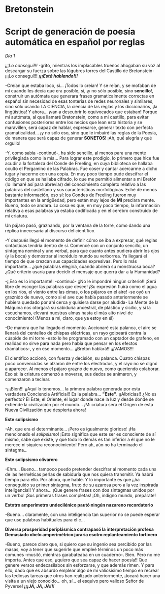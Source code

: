 # Bretonstein
# Script de generación de poesía automática en español por reglas

_Día 1_

*¡¡¡Lo conseguí!!!* -gritó, mientras los implacables truenos ahogaban su voz al descargar su fuerza sobre las lúgubres torres del Castillo de Bretonstein- ¡¡¡Lo conseguí!!! ***¡¡¡Está hablando!!!***

-Creían que estaba loco, sí... ¡Todos lo creían! Y se reían, y se mofaban de mí cuando les decía que era posible, sí, ¡y no sólo posible, sino **sencillo**!, construir un autómata que generara frases gramaticalmente correctas en español sin necesidad de esas tonterías de redes neuronales y similares, sino sólo usando LA CIENCIA, la ciencia de las reglas y los diccionarios, ¡la lingüística! Y ahora... ¡van a descubrir lo equivocados que estaban! Porque mi autómata, al que llamaré Bretonstein, como a mi castillo, para evitar confusiones posteriores entre los necios que lean esta historia y se maravillen, será capaz de hablar, expresarse, generar texto con perfecta gramaticalidad... ¡y no sólo eso, sino que le imbuiré las reglas de la Poesía, de manera que será capaz de generar **SONETOS**! ¡Ah, qué alegría y qué orgullo! 

-Y, como sabía -continuó-, ha sido sencillo, al menos para una mente privilegiada como la mía... Para lograr este prodigio, lo primero que hice fue acudir a la fortaleza del Conde de Freeling, en cuya biblioteca se hallaba oculto el Pergamino de las Palabras. Fue coser y cantar acercarme a dicho lugar y hacerme con una copia. En muy poco tiempo pude descifrar el código en que se hallaba cifrado, lo que me permitió alimentar a mi Bretón (lo llamaré así para abreviar) del conocimiento completo relativo a las palabras del castellano y sus características morfológicas. Eché de menos bastante información, eso sí: los Condes de Freeling fueron muy importantes en la antigüedad, pero están muy lejos de **MI** preclara mente. Bueno, todo se andará. La cosa es que, en muy poco tiempo, la información relativa a esas palabras ya estaba codificada y en el cerebro construido de mi criatura.

Un pájaro pasó, graznando, por la ventana de la torre, como dando una réplica innecesaria al discurso del científico.

-Y después llegó el momento de definir cómo se iba a expresar, qué reglas sintácticas tendría dentro de sí. Comencé con un conjunto sencillo, un sintagma nominal y uno verbal, para que cuanto antes pudiera abrir los ojos (y la boca) y demostrar al incrédulo mundo su verborrea. Ya llegará el tiempo de que crezcan sus capacidades expresivas. Pero lo más importante... ¿qué palabras elegiría, cuando abriera su monstruosa boca? ¿Qué criterio usaría para decidir el mensaje que querrá dar a la Humanidad?

-¡¡Eso es lo importante!! -continuó- ¡¡No le impondré ningún criterio!! ¡Será libre de escoger las palabras que desee! ¡Su expresión fluirá como el agua en los ríos, el viento entre las cimas, o los pájaros en el aire! -se oyó un graznido de nuevo, como si el ave que había pasado anteriormente se hubiera quedado por ahí cerca y quisiera darse por aludida- La Mente de la Máquina nos otorgará su sabiduría ancestral, de plástico y sicilio, y si la escuchamos, elevará nuestras almas hasta el más alto nivel de conocimiento! (Menos a mí, claro, que ya estoy en él)

-De manera que ha llegado el momento. Accionaré esta palanca, el aire se llenará del centelleo de chispas eléctricas, un rayo golpeará contra la cúspide de mi torre -esto lo he programado con un captador de grafeno, en realidad no sirve para nada pero había que pensar en los efectos dramáticos-, y en ese momento... ¡¡Bretón hablará!! ¡¡¡VAMOS!!!

El científico accionó, con fuerza y decisión, su palanca. Cuatro chispas poco convencidas se alzaron de entre los electrodos, y el rayo no se dignó a aparecer. Al menos el pájaro graznó de nuevo, como queriendo colaborar. Eso sí: la criatura comenzó a moverse, sus dedos se animaron, y comenzaron a teclear.

-¡¡¡Bien!!! ¡¡Aquí lo tenemos... la primera palabra generada por esta verdadera Conciencia Artificial!! Es la palabra... **"Este"**. ¡¡Albricias!! ¿No es perfecto? El Este, el Oriente, el lugar donde nace la luz y desde donde se extiende la civilización por el mundo... ¡Mi criatura será el Origen de esta Nueva Civilización que despierta ahora!

**Este solipsismo**

-Ah, que era el determinante... ¡Pero es igualmente glorioso! ¡Ha mencionado el *solipsismo*! ¡Esto significa que este ser es consciente de sí mismo, sabe que existe, y que todo lo demás es tan inferior a él que no le merece ni siquiera reconocimiento! Pero ah, aún no ha terminado el sintagma...

**Este solipsismo olivarero**

-Ehm... Bueno... tampoco puedo pretender descifrar al momento cada una de las herméticas perlas de sabiduría que nos quiera transmitir. Ya habrá tiempo para ello. Por ahora, que hable. Y lo importante es que ¡¡ha conseguido su primer sintagma, fruto de su azarosa pero a la vez inspirada inteligencia!! Y ahora... ¡Que genere frases con dos sintagmas unidos por un verbo! ¡Sus primeras frases completas! ¡Oh, indigno mundo, prepárate!

**Estotro amperímetro undecilénico pautó ningún nazareno recordatorio**

-Bueno... claramente, con una inteligencia tan superior no se puede esperar que use palabras habituales para el c...

**Diversa prosperidad periplásmica contrapasó la interpretación profesa**  
**Demasiado obelo amperimétrico juraría esotro replanteamiento torticero**

-Bueno, parece claro que, si quiero que su ingenio sea percibido por las masas, voy a tener que sugerirle que empleé términos un poco más comunes -musitó, mientras garabateaba en un cuaderno-. Bien. Pero no me importa. Antes que eso, ¡¡quiero que sea capaz de hacer poesía!! Que genere versos endecasílabos sin esforzarse, y que además rimen. Y para ello, dado que es absurdo emplear algo de mi valiosísimo tiempo en recrear las tediosas tareas que otros han realizado anteriormente, ¡tocará hacer una visita a un viejo conocido... oh, sí... el esquivo pero valioso Señor de Pyverse! ***¡¡¡JA, JA, JA!!!***
